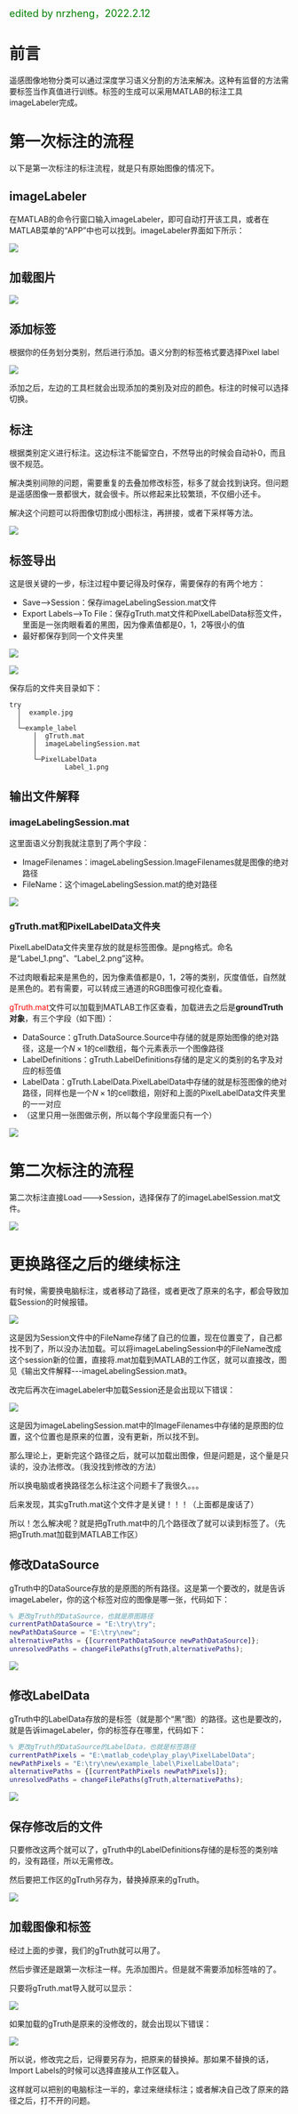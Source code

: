 <font color='green' size=4> edited by nrzheng，2022.2.12</font>

# 前言

遥感图像地物分类可以通过深度学习语义分割的方法来解决。这种有监督的方法需要标签当作真值进行训练。标签的生成可以采用MATLAB的标注工具imageLabeler完成。

# 第一次标注的流程

以下是第一次标注的标注流程，就是只有原始图像的情况下。

## imageLabeler

在MATLAB的命令行窗口输入imageLabeler，即可自动打开该工具，或者在MATLAB菜单的“APP”中也可以找到。imageLabeler界面如下所示：

![](https://cdn.jsdelivr.net/gh/Damon-X46/ImgHosting/images/20220301_imageLabeler界面.jpg)

## 加载图片

![](https://cdn.jsdelivr.net/gh/Damon-X46/ImgHosting/images/20220301_导入图像.jpg)

## 添加标签

根据你的任务划分类别，然后进行添加。语义分割的标签格式要选择Pixel label

![](https://cdn.jsdelivr.net/gh/Damon-X46/ImgHosting/images/20220301_类别添加.jpg)

添加之后，左边的工具栏就会出现添加的类别及对应的颜色。标注的时候可以选择切换。

## 标注

根据类别定义进行标注。这边标注不能留空白，不然导出的时候会自动补0，而且很不规范。

解决类别间隙的问题，需要重复的去叠加修改标签，标多了就会找到诀窍。但问题是遥感图像一景都很大，就会很卡。所以修起来比较繁琐，不仅细小还卡。

解决这个问题可以将图像切割成小图标注，再拼接，或者下采样等方法。

![](https://cdn.jsdelivr.net/gh/Damon-X46/ImgHosting/images/20220301_标注.jpg)

## 标签导出

这是很关键的一步，标注过程中要记得及时保存，需要保存的有两个地方：

- Save-->Session：保存imageLabelingSession.mat文件
- Export Labels-->To File：保存gTruth.mat文件和PixelLabelData标签文件，里面是一张肉眼看着的黑图，因为像素值都是0，1，2等很小的值
- 最好都保存到同一个文件夹里

![](https://cdn.jsdelivr.net/gh/Damon-X46/ImgHosting/images/20220301_保存1.jpg)

![](https://cdn.jsdelivr.net/gh/Damon-X46/ImgHosting/images/20220301_保存2.png)

保存后的文件夹目录如下：

```
try
  │  example.jpg
  │  
  └─example_label
      │  gTruth.mat
      │  imageLabelingSession.mat
      │  
      └─PixelLabelData
              Label_1.png
```

## 输出文件解释

### imageLabelingSession.mat

这里面语义分割我就注意到了两个字段：

- ImageFilenames：imageLabelingSession.ImageFilenames就是图像的绝对路径
- FileName：这个imageLabelingSession.mat的绝对路径

![](https://cdn.jsdelivr.net/gh/Damon-X46/ImgHosting/images/20220301_session.jpg)

### gTruth.mat和PixelLabelData文件夹

PixelLabelData文件夹里存放的就是标签图像。是png格式。命名是“Label_1.png”、“Label_2.png”这种。

不过肉眼看起来是黑色的，因为像素值都是0，1，2等的类别，灰度值低，自然就是黑色的。若有需要，可以转成三通道的RGB图像可视化查看。

<font color='red'>gTruth.mat</font>文件可以加载到MATLAB工作区查看，加载进去之后是**groundTruth对象**，有三个字段（如下图）：

- DataSource：gTruth.DataSource.Source中存储的就是原始图像的绝对路径，这是一个$N\times1$的cell数组，每个元素表示一个图像路径
- LabelDefinitions：gTruth.LabelDefinitions存储的是定义的类别的名字及对应的标签值
- LabelData：gTruth.LabelData.PixelLabelData中存储的就是标签图像的绝对路径，同样也是一个$N\times1$的cell数组，刚好和上面的PixelLabelData文件夹里的一一对应
- （这里只用一张图做示例，所以每个字段里面只有一个）

![](https://cdn.jsdelivr.net/gh/Damon-X46/ImgHosting/images/20220301_gTruth.jpg)



# 第二次标注的流程

第二次标注直接Load--->Session，选择保存了的imageLabelSession.mat文件。

![](https://cdn.jsdelivr.net/gh/Damon-X46/ImgHosting/images/20220301_第二次标注.jpg)

# 更换路径之后的继续标注

有时候，需要换电脑标注，或者移动了路径，或者更改了原来的名字，都会导致加载Session的时候报错。

![](https://cdn.jsdelivr.net/gh/Damon-X46/ImgHosting/images/20220301_session报错1.jpg)

这是因为Session文件中的FileName存储了自己的位置，现在位置变了，自己都找不到了，所以没办法加载。可以将imageLabelingSession中的FileName改成这个session新的位置，直接将.mat加载到MATLAB的工作区，就可以直接改，图见《输出文件解释---imageLabelingSession.mat》。

改完后再次在imageLabeler中加载Session还是会出现以下错误：

![](https://cdn.jsdelivr.net/gh/Damon-X46/ImgHosting/images/20220301_session报错2.jpg)

这是因为imageLabelingSession.mat中的ImageFilenames中存储的是原图的位置，这个位置也是原来的位置，没有更新，所以找不到。

那么理论上，更新完这个路径之后，就可以加载出图像，但是问题是，这个量是只读的，没办法修改。（我没找到修改的方法）



所以换电脑或者换路径怎么标注这个问题卡了我很久。。。

后来发现，其实gTruth.mat这个文件才是关键！！！（上面都是废话了）

所以！怎么解决呢？就是把gTruth.mat中的几个路径改了就可以读到标签了。（先把gTruth.mat加载到MATLAB工作区）

## 修改DataSource

gTruth中的DataSource存放的是原图的所有路径。这是第一个要改的，就是告诉imageLabeler，你的这个标签对应的图像是哪一张，代码如下：

```matlab
% 更改gTruth的DataSource，也就是原图路径
currentPathDataSource = "E:\try\try";
newPathDataSource = "E:\try\new";
alternativePaths = {[currentPathDataSource newPathDataSource]};
unresolvedPaths = changeFilePaths(gTruth,alternativePaths);
```

![](https://cdn.jsdelivr.net/gh/Damon-X46/ImgHosting/images/20220301_修改1.jpg)

## 修改LabelData

gTruth中的LabelData存放的是标签（就是那个“黑”图）的路径。这也是要改的，就是告诉imageLabeler，你的标签存在哪里，代码如下：

```matlab
% 更改gTruth的DataSource的LabelData，也就是标签路径
currentPathPixels = "E:\matlab_code\play_play\PixelLabelData";
newPathPixels = "E:\try\new\example_label\PixelLabelData";
alternativePaths = {[currentPathPixels newPathPixels]};
unresolvedPaths = changeFilePaths(gTruth,alternativePaths);
```

![](https://cdn.jsdelivr.net/gh/Damon-X46/ImgHosting/images/20220301_修改2.jpg)



## 保存修改后的文件

只要修改这两个就可以了，gTruth中的LabelDefinitions存储的是标签的类别啥的，没有路径，所以无需修改。

然后要把工作区的gTruth另存为，替换掉原来的gTruth。

![](https://cdn.jsdelivr.net/gh/Damon-X46/ImgHosting/images/20220301_另存为.jpg)

## 加载图像和标签

经过上面的步骤，我们的gTruth就可以用了。

然后步骤还是跟第一次标注一样。先添加图片。但是就不需要添加标签啥的了。

只要将gTruth.mat导入就可以显示：

![](https://cdn.jsdelivr.net/gh/Damon-X46/ImgHosting/images/20220301_导入标签.jpg)

如果加载的gTruth是原来的没修改的，就会出现以下错误：

![](https://cdn.jsdelivr.net/gh/Damon-X46/ImgHosting/images/20220301_报错3.png)

所以说，修改完之后，记得要另存为，把原来的替换掉。那如果不替换的话，Import Labels的时候可以选择直接从工作区载入。



这样就可以把别的电脑标注一半的，拿过来继续标注；或者解决自己改了原来的路径之后，打不开的问题。
